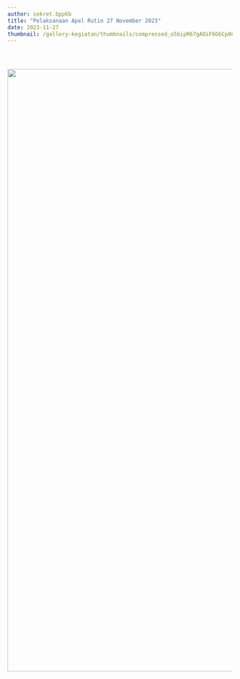 ```yaml
---
author: sekret.bppkb
title: "Pelaksanaan Apel Rutin 27 November 2023"
date: 2023-11-27
thumbnail: /gallery-kegiatan/thumbnails/compressed_o5bipR67gAOiF6GbCp0n7W7z5CCQFnia1Rogfzob.png
---
```


<p><img src="/images/xrD0kxypIUCTYJoIOFW0.png" alt="" /></p>
<p><img src="/images/FPWfoXjQAtR4snC7z0UX.png" alt="" /></p>
<p><img src="/images/CyiBFlHKrm4Zf359Iycl.png" alt="" /></p>
<p><img src="/images/gJ3hSia3pYa5KuYznMlh.png" alt="" width="1080" height="1350" /></p>
<p>&nbsp;</p>
